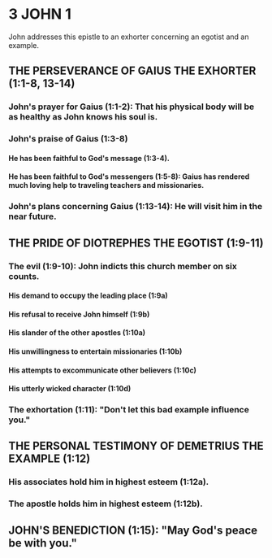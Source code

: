 3 JOHN 1 
========

John addresses this epistle to an exhorter concerning an egotist and an
example.

THE PERSEVERANCE OF GAIUS THE EXHORTER (1:1-8, 13-14) 
-----------------------------------------------------

### John\'s prayer for Gaius (1:1-2): That his physical body will be as healthy as John knows his soul is. 

### John\'s praise of Gaius (1:3-8) 

#### He has been faithful to God\'s message (1:3-4). 

#### He has been faithful to God\'s messengers (1:5-8): Gaius has rendered much loving help to traveling teachers and missionaries. 

### John\'s plans concerning Gaius (1:13-14): He will visit him in the near future. 

THE PRIDE OF DIOTREPHES THE EGOTIST (1:9-11) 
--------------------------------------------

### The evil (1:9-10): John indicts this church member on six counts. 

#### His demand to occupy the leading place (1:9a) 

#### His refusal to receive John himself (1:9b) 

#### His slander of the other apostles (1:10a) 

#### His unwillingness to entertain missionaries (1:10b) 

#### His attempts to excommunicate other believers (1:10c) 

#### His utterly wicked character (1:10d) 

### The exhortation (1:11): \"Don\'t let this bad example influence you.\" 

THE PERSONAL TESTIMONY OF DEMETRIUS THE EXAMPLE (1:12) 
------------------------------------------------------

### His associates hold him in highest esteem (1:12a). 

### The apostle holds him in highest esteem (1:12b). 

JOHN\'S BENEDICTION (1:15): \"May God\'s peace be with you.\"
-------------------------------------------------------------
